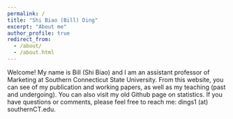 ```yaml
---
permalink: /
title: "Shi Biao (Bill) Ding"
excerpt: "About me"
author_profile: true
redirect_from: 
  - /about/
  - /about.html
---
```


Welcome! My name is Bill (Shi Biao) and I am an assistant professor of Marketing at Southern Connecticut State University.
From this website, you can see of my publication and working papers, as well as my teaching (past and undergoing). You can also visit my old Github page on statistics. If you have questions or comments, please feel free to reach me: dings1 (at) southernCT.edu.
